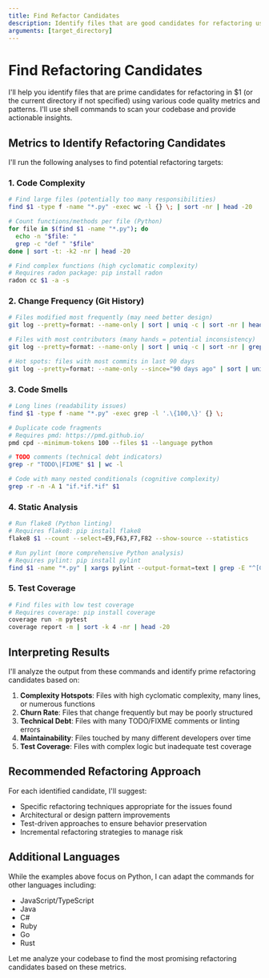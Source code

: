 ```yaml
---
title: Find Refactor Candidates
description: Identify files that are good candidates for refactoring using various metrics
arguments: [target_directory]
---
```


# Find Refactoring Candidates

I'll help you identify files that are prime candidates for refactoring in $1 (or the current directory if not specified) using various code quality metrics and patterns. I'll use shell commands to scan your codebase and provide actionable insights.

## Metrics to Identify Refactoring Candidates

I'll run the following analyses to find potential refactoring targets:

### 1. Code Complexity

```bash
# Find large files (potentially too many responsibilities)
find $1 -type f -name "*.py" -exec wc -l {} \; | sort -nr | head -20

# Count functions/methods per file (Python)
for file in $(find $1 -name "*.py"); do
  echo -n "$file: "
  grep -c "def " "$file"
done | sort -t: -k2 -nr | head -20

# Find complex functions (high cyclomatic complexity)
# Requires radon package: pip install radon
radon cc $1 -a -s
```

### 2. Change Frequency (Git History)

```bash
# Files modified most frequently (may need better design)
git log --pretty=format: --name-only | sort | uniq -c | sort -nr | head -20

# Files with most contributors (many hands = potential inconsistency)
git log --pretty=format: --name-only | sort | uniq -c | sort -nr | grep -v -e "/" | head -20

# Hot spots: files with most commits in last 90 days
git log --pretty=format: --name-only --since="90 days ago" | sort | uniq -c | sort -nr | head -20
```

### 3. Code Smells

```bash
# Long lines (readability issues)
find $1 -type f -name "*.py" -exec grep -l '.\{100,\}' {} \;

# Duplicate code fragments
# Requires pmd: https://pmd.github.io/
pmd cpd --minimum-tokens 100 --files $1 --language python

# TODO comments (technical debt indicators)
grep -r "TODO\|FIXME" $1 | wc -l

# Code with many nested conditionals (cognitive complexity)
grep -r -n -A 1 "if.*if.*if" $1
```

### 4. Static Analysis

```bash
# Run flake8 (Python linting)
# Requires flake8: pip install flake8
flake8 $1 --count --select=E9,F63,F7,F82 --show-source --statistics

# Run pylint (more comprehensive Python analysis)
# Requires pylint: pip install pylint
find $1 -name "*.py" | xargs pylint --output-format=text | grep -E "^[CREF]:"
```

### 5. Test Coverage

```bash
# Find files with low test coverage
# Requires coverage: pip install coverage
coverage run -m pytest
coverage report -m | sort -k 4 -nr | head -20
```

## Interpreting Results

I'll analyze the output from these commands and identify prime refactoring candidates based on:

1. **Complexity Hotspots**: Files with high cyclomatic complexity, many lines, or numerous functions
2. **Churn Rate**: Files that change frequently but may be poorly structured
3. **Technical Debt**: Files with many TODO/FIXME comments or linting errors
4. **Maintainability**: Files touched by many different developers over time
5. **Test Coverage**: Files with complex logic but inadequate test coverage

## Recommended Refactoring Approach

For each identified candidate, I'll suggest:
- Specific refactoring techniques appropriate for the issues found
- Architectural or design pattern improvements
- Test-driven approaches to ensure behavior preservation
- Incremental refactoring strategies to manage risk

## Additional Languages

While the examples above focus on Python, I can adapt the commands for other languages including:

- JavaScript/TypeScript
- Java
- C#
- Ruby
- Go
- Rust

Let me analyze your codebase to find the most promising refactoring candidates based on these metrics.